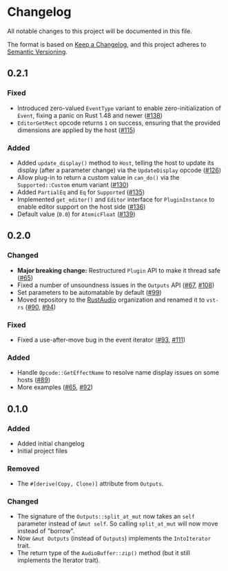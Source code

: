 # Changelog

All notable changes to this project will be documented in this file.

The format is based on [Keep a Changelog](https://keepachangelog.com/en/1.0.0/),
and this project adheres to [Semantic Versioning](https://semver.org/spec/v2.0.0.html).

## 0.2.1

### Fixed

- Introduced zero-valued `EventType` variant to enable zero-initialization of `Event`, fixing a panic on Rust 1.48 and newer ([#138](https://github.com/RustAudio/vst-rs/pull/138))
- `EditorGetRect` opcode returns `1` on success, ensuring that the provided dimensions are applied by the host ([#115](https://github.com/RustAudio/vst-rs/pull/115))

### Added

- Added `update_display()` method to `Host`, telling the host to update its display (after a parameter change) via the `UpdateDisplay` opcode ([#126](https://github.com/RustAudio/vst-rs/pull/126))
- Allow plug-in to return a custom value in `can_do()` via the `Supported::Custom` enum variant ([#130](https://github.com/RustAudio/vst-rs/pull/130))
- Added `PartialEq` and `Eq` for `Supported` ([#135](https://github.com/RustAudio/vst-rs/pull/135))
- Implemented `get_editor()` and `Editor` interface for `PluginInstance` to enable editor support on the host side ([#136](https://github.com/RustAudio/vst-rs/pull/136))
- Default value (`0.0`) for `AtomicFloat` ([#139](https://github.com/RustAudio/vst-rs/pull/139))

## 0.2.0

### Changed

- **Major breaking change:** Restructured `Plugin` API to make it thread safe ([#65](https://github.com/RustAudio/vst-rs/pull/65))
- Fixed a number of unsoundness issues in the `Outputs` API ([#67](https://github.com/RustAudio/vst-rs/pull/67), [#108](https://github.com/RustAudio/vst-rs/pull/108))
- Set parameters to be automatable by default ([#99](https://github.com/RustAudio/vst-rs/pull/99))
- Moved repository to the [RustAudio](https://github.com/RustAudio) organization and renamed it to `vst-rs` ([#90](https://github.com/RustAudio/vst-rs/pull/90), [#94](https://github.com/RustAudio/vst-rs/pull/94))

### Fixed

- Fixed a use-after-move bug in the event iterator ([#93](https://github.com/RustAudio/vst-rs/pull/93), [#111](https://github.com/RustAudio/vst-rs/pull/111))

### Added

- Handle `Opcode::GetEffectName` to resolve name display issues on some hosts ([#89](https://github.com/RustAudio/vst-rs/pull/89))
- More examples ([#65](https://github.com/RustAudio/vst-rs/pull/65), [#92](https://github.com/RustAudio/vst-rs/pull/92))

## 0.1.0

### Added

- Added initial changelog
- Initial project files

### Removed

- The `#[derive(Copy, Clone)]` attribute from `Outputs`.

### Changed
- The signature of the `Outputs::split_at_mut` now takes an `self` parameter instead of `&mut self`.
So calling `split_at_mut` will now move instead of "borrow".
- Now `&mut Outputs` (instead of `Outputs`) implements the `IntoIterator` trait.
- The return type of the `AudioBuffer::zip()` method (but it still implements the Iterator trait).
